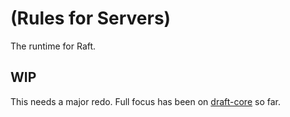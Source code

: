 # (Rules for Servers)
The runtime for Raft. 

## WIP

This needs a major redo. Full focus has been on [draft-core](../draft-core) so far.
